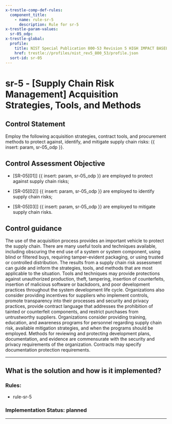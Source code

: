 ```yaml
---
x-trestle-comp-def-rules:
  component_title:
    - name: rule-sr-5
      description: Rule for sr-5
x-trestle-param-values:
  sr-05_odp:
x-trestle-global:
  profile:
    title: NIST Special Publication 800-53 Revision 5 HIGH IMPACT BASELINE
    href: trestle://profiles/nist_rev5_800_53/profile.json
  sort-id: sr-05
---
```


# sr-5 - \[Supply Chain Risk Management\] Acquisition Strategies, Tools, and Methods

## Control Statement

Employ the following acquisition strategies, contract tools, and procurement methods to protect against, identify, and mitigate supply chain risks: {{ insert: param, sr-05_odp }}.

## Control Assessment Objective

- \[SR-05[01]\] {{ insert: param, sr-05_odp }} are employed to protect against supply chain risks;

- \[SR-05[02]\] {{ insert: param, sr-05_odp }} are employed to identify supply chain risks;

- \[SR-05[03]\] {{ insert: param, sr-05_odp }} are employed to mitigate supply chain risks.

## Control guidance

The use of the acquisition process provides an important vehicle to protect the supply chain. There are many useful tools and techniques available, including obscuring the end use of a system or system component, using blind or filtered buys, requiring tamper-evident packaging, or using trusted or controlled distribution. The results from a supply chain risk assessment can guide and inform the strategies, tools, and methods that are most applicable to the situation. Tools and techniques may provide protections against unauthorized production, theft, tampering, insertion of counterfeits, insertion of malicious software or backdoors, and poor development practices throughout the system development life cycle. Organizations also consider providing incentives for suppliers who implement controls, promote transparency into their processes and security and privacy practices, provide contract language that addresses the prohibition of tainted or counterfeit components, and restrict purchases from untrustworthy suppliers. Organizations consider providing training, education, and awareness programs for personnel regarding supply chain risk, available mitigation strategies, and when the programs should be employed. Methods for reviewing and protecting development plans, documentation, and evidence are commensurate with the security and privacy requirements of the organization. Contracts may specify documentation protection requirements.

______________________________________________________________________

## What is the solution and how is it implemented?

<!-- For implementation status enter one of: implemented, partial, planned, alternative, not-applicable -->

<!-- Note that the list of rules under ### Rules: is read-only and changes will not be captured after assembly to JSON -->

<!-- Add control implementation description here for control: sr-5 -->

### Rules:

  - rule-sr-5

### Implementation Status: planned

______________________________________________________________________
